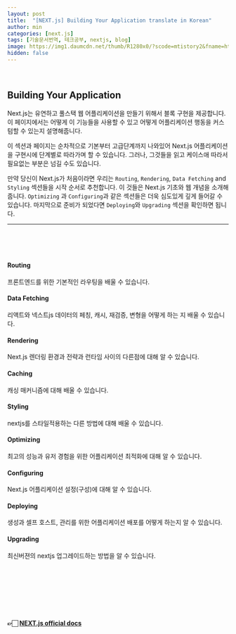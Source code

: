 ```yaml
---
layout: post
title:  "[NEXT.js] Building Your Application translate in Korean"
author: min
categories: [next.js]
tags: [기술문서번역, 테크공부, nextjs, blog]
image: https://img1.daumcdn.net/thumb/R1280x0/?scode=mtistory2&fname=https%3A%2F%2Fblog.kakaocdn.net%2Fdn%2FbIGA4N%2FbtsrIeX8HhV%2FOSaH3RQihGdZM97wKBWo41%2Fimg.png
hidden: false
---
```

<br>

## Building Your Application

Next.js는 유연하고 풀스택 웹 어플리케이션을 만들기 위해서 블록 구현을 제공합니다. 이 페이지에서는 어떻게 이 기능들을 사용할 수 있고 어떻게 어플리케이션 행동을 커스텀할 수 있는지 설명해줍니다. 

이 섹션과 페이지는 순차적으로 기본부터 고급단계까지 나와있어 Next.js 어플리케이션을 구현시에 단계별로 따라가며 할 수 있습니다. 
그러나, 그것들을 읽고 케이스애 따라서 필요없는 부분은 넘길 수도 있습니다. 

만약 당신이 Next.js가 처음이라면 우리는 `Routing`, `Rendering`, `Data Fetching` and `Styling` 섹션들을 시작 순서로 추천합니다. 이 것들은 Next.js 기초와 웹 개념을 소개해줍니다. `Optimizing` 과 `Configuring`과 같은 섹션들은 더욱 심도있게 깊게 들어갈 수 있습니다. 마지막으로 준비가 되었다면 `Deploying`와 `Upgrading` 섹션을 확인하면 됩니다.
  <hr></hr>

<br>
<br>
<br>

#### Routing
프론트엔드를 위한 기본적인 라우팅을 배울 수 있습니다. 

#### Data Fetching
리액트와 넥스트js 데이터의 페칭, 캐시, 재검증, 변형을 어떻게 하는 지 배울 수 있습니다. 

#### Rendering
Next.js 렌더링 환경과 전략과 런타임 사이의 다른점에 대해 알 수 있습니다.

#### Caching
캐싱 매커니즘에 대해 배울 수 있습니다. 

#### Styling
nextjs를 스타일적용하는 다른 방법에 대해 배울 수 있습니다.

#### Optimizing
최고의 성능과 유저 경험을 위한 어플리케이션 최적화에 대해 알 수 있습니다.

#### Configuring
Next.js 어플리케이션 설정(구성)에 대해 알 수 있습니다. 

#### Deploying
생성과 셀프 호스트, 관리를 위한 어플리케이션 배포를 어떻게 하는지 알 수 있습니다.

#### Upgrading
최신버젼의 nextjs 업그레이드하는 방법을 알 수 있습니다.


<br>
<br>
<br>
<br>
<br>
<br>

#### 👉🏻 [NEXT.js official docs](https://nextjs.org/docs/app/building-your-application)

<br>
<br>
<br>
